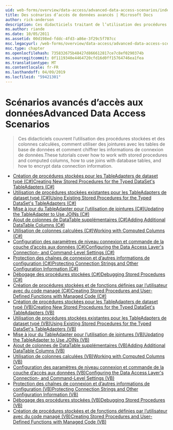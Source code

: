 ```yaml
---
uid: web-forms/overview/data-access/advanced-data-access-scenarios/index
title: Des scénarios d’accès de données avancés | Microsoft Docs
author: rick-anderson
description: Ces didacticiels traitant de l’utilisation des procédures stockées et des colonnes calculées, comment utiliser des jointures avec les tables de base de données et comment chiffrer les informations de connexion de données...
ms.author: riande
ms.date: 10/05/2011
ms.assetid: 00d198ed-fddc-4fd3-a86e-3f29c5f707cc
msc.legacyurl: /web-forms/overview/data-access/advanced-data-access-scenarios
msc.type: chapter
ms.openlocfilehash: 735832675b48427d866612817ce7c8ef0290374b
ms.sourcegitcommit: 0f1119340e4464720cfd16d0ff15764746ea1fea
ms.translationtype: MT
ms.contentlocale: fr-FR
ms.lasthandoff: 04/09/2019
ms.locfileid: "59421301"
---
```

# <a name="advanced-data-access-scenarios"></a><span data-ttu-id="1b26f-103">Scénarios avancés d’accès aux données</span><span class="sxs-lookup"><span data-stu-id="1b26f-103">Advanced Data Access Scenarios</span></span>

> <span data-ttu-id="1b26f-104">Ces didacticiels couvrent l’utilisation des procédures stockées et des colonnes calculées, comment utiliser des jointures avec les tables de base de données et comment chiffrer les informations de connexion de données.</span><span class="sxs-lookup"><span data-stu-id="1b26f-104">These tutorials cover how to work with stored procedures and computed columns, how to use joins with database tables, and how to encrypt data connection information.</span></span>


- [<span data-ttu-id="1b26f-105">Création de procédures stockées pour les TableAdapters de dataset typé (C#)</span><span class="sxs-lookup"><span data-stu-id="1b26f-105">Creating New Stored Procedures for the Typed DataSet's TableAdapters (C#)</span></span>](creating-new-stored-procedures-for-the-typed-dataset-s-tableadapters-cs.md)
- [<span data-ttu-id="1b26f-106">Utilisation de procédures stockées existantes pour les TableAdapters de dataset typé (C#)</span><span class="sxs-lookup"><span data-stu-id="1b26f-106">Using Existing Stored Procedures for the Typed DataSet's TableAdapters (C#)</span></span>](using-existing-stored-procedures-for-the-typed-dataset-s-tableadapters-cs.md)
- [<span data-ttu-id="1b26f-107">Mise à jour du TableAdapter pour l’utilisation de jointures (C#)</span><span class="sxs-lookup"><span data-stu-id="1b26f-107">Updating the TableAdapter to Use JOINs (C#)</span></span>](updating-the-tableadapter-to-use-joins-cs.md)
- [<span data-ttu-id="1b26f-108">Ajout de colonnes de DataTable supplémentaires (C#)</span><span class="sxs-lookup"><span data-stu-id="1b26f-108">Adding Additional DataTable Columns (C#)</span></span>](adding-additional-datatable-columns-cs.md)
- [<span data-ttu-id="1b26f-109">Utilisation de colonnes calculées (C#)</span><span class="sxs-lookup"><span data-stu-id="1b26f-109">Working with Computed Columns (C#)</span></span>](working-with-computed-columns-cs.md)
- [<span data-ttu-id="1b26f-110">Configuration des paramètres de niveau connexion et commande de la couche d’accès aux données (C#)</span><span class="sxs-lookup"><span data-stu-id="1b26f-110">Configuring the Data Access Layer's Connection- and Command-Level Settings (C#)</span></span>](configuring-the-data-access-layer-s-connection-and-command-level-settings-cs.md)
- [<span data-ttu-id="1b26f-111">Protection des chaînes de connexion et d’autres informations de configuration (C#)</span><span class="sxs-lookup"><span data-stu-id="1b26f-111">Protecting Connection Strings and Other Configuration Information (C#)</span></span>](protecting-connection-strings-and-other-configuration-information-cs.md)
- [<span data-ttu-id="1b26f-112">Débogage des procédures stockées (C#)</span><span class="sxs-lookup"><span data-stu-id="1b26f-112">Debugging Stored Procedures (C#)</span></span>](debugging-stored-procedures-cs.md)
- [<span data-ttu-id="1b26f-113">Création de procédures stockées et de fonctions définies par l’utilisateur avec du code managé (C#)</span><span class="sxs-lookup"><span data-stu-id="1b26f-113">Creating Stored Procedures and User-Defined Functions with Managed Code (C#)</span></span>](creating-stored-procedures-and-user-defined-functions-with-managed-code-cs.md)
- [<span data-ttu-id="1b26f-114">Création de procédures stockées pour les TableAdapters de dataset typé (VB)</span><span class="sxs-lookup"><span data-stu-id="1b26f-114">Creating New Stored Procedures for the Typed DataSet's TableAdapters (VB)</span></span>](creating-new-stored-procedures-for-the-typed-dataset-s-tableadapters-vb.md)
- [<span data-ttu-id="1b26f-115">Utilisation de procédures stockées existantes pour les TableAdapters de dataset typé (VB)</span><span class="sxs-lookup"><span data-stu-id="1b26f-115">Using Existing Stored Procedures for the Typed DataSet's TableAdapters (VB)</span></span>](using-existing-stored-procedures-for-the-typed-dataset-s-tableadapters-vb.md)
- [<span data-ttu-id="1b26f-116">Mise à jour du TableAdapter pour l’utilisation de jointures (VB)</span><span class="sxs-lookup"><span data-stu-id="1b26f-116">Updating the TableAdapter to Use JOINs (VB)</span></span>](updating-the-tableadapter-to-use-joins-vb.md)
- [<span data-ttu-id="1b26f-117">Ajout de colonnes de DataTable supplémentaires (VB)</span><span class="sxs-lookup"><span data-stu-id="1b26f-117">Adding Additional DataTable Columns (VB)</span></span>](adding-additional-datatable-columns-vb.md)
- [<span data-ttu-id="1b26f-118">Utilisation de colonnes calculées (VB)</span><span class="sxs-lookup"><span data-stu-id="1b26f-118">Working with Computed Columns (VB)</span></span>](working-with-computed-columns-vb.md)
- [<span data-ttu-id="1b26f-119">Configuration des paramètres de niveau connexion et commande de la couche d’accès aux données (VB)</span><span class="sxs-lookup"><span data-stu-id="1b26f-119">Configuring the Data Access Layer's Connection- and Command-Level Settings (VB)</span></span>](configuring-the-data-access-layer-s-connection-and-command-level-settings-vb.md)
- [<span data-ttu-id="1b26f-120">Protection des chaînes de connexion et d’autres informations de configuration (VB)</span><span class="sxs-lookup"><span data-stu-id="1b26f-120">Protecting Connection Strings and Other Configuration Information (VB)</span></span>](protecting-connection-strings-and-other-configuration-information-vb.md)
- [<span data-ttu-id="1b26f-121">Débogage des procédures stockées (VB)</span><span class="sxs-lookup"><span data-stu-id="1b26f-121">Debugging Stored Procedures (VB)</span></span>](debugging-stored-procedures-vb.md)
- [<span data-ttu-id="1b26f-122">Création de procédures stockées et de fonctions définies par l’utilisateur avec du code managé (VB)</span><span class="sxs-lookup"><span data-stu-id="1b26f-122">Creating Stored Procedures and User-Defined Functions with Managed Code (VB)</span></span>](creating-stored-procedures-and-user-defined-functions-with-managed-code-vb.md)
